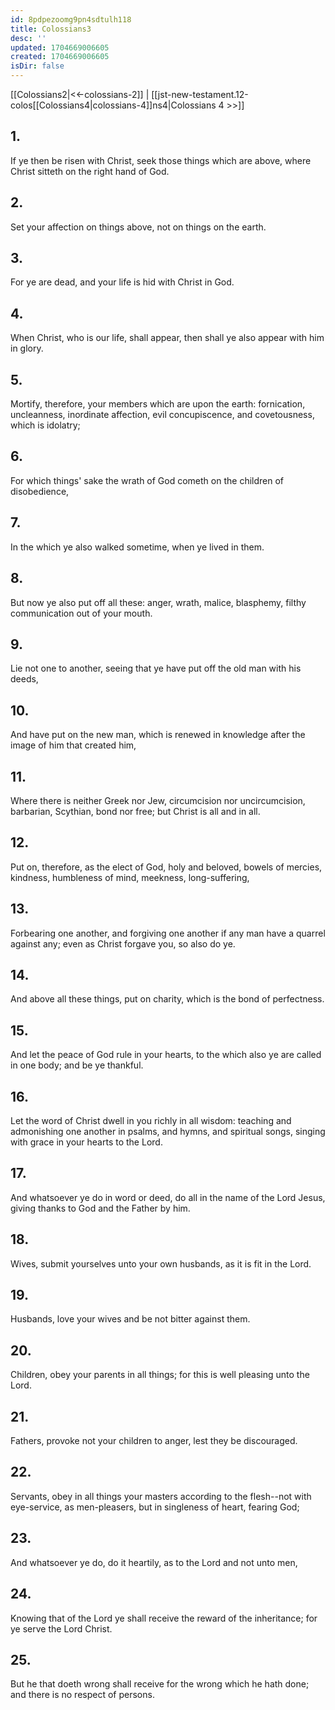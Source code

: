 ```yaml
---
id: 8pdpezoomg9pn4sdtulh118
title: Colossians3
desc: ''
updated: 1704669006605
created: 1704669006605
isDir: false
---
```

[[Colossians2|<<-colossians-2]] | [[jst-new-testament.12-colos[[Colossians4|colossians-4]]ns4|Colossians 4 >>]]
## 1.
If ye then be risen with Christ, seek those things which are above, where Christ sitteth on the right hand of God.
## 2.
Set your affection on things above, not on things on the earth.
## 3.
For ye are dead, and your life is hid with Christ in God.
## 4.
When Christ, who is our life, shall appear, then shall ye also appear with him in glory.
## 5.
Mortify, therefore, your members which are upon the earth: fornication, uncleanness, inordinate affection, evil concupiscence, and covetousness, which is idolatry;
## 6.
For which things\' sake the wrath of God cometh on the children of disobedience,
## 7.
In the which ye also walked sometime, when ye lived in them.
## 8.
But now ye also put off all these: anger, wrath, malice, blasphemy, filthy communication out of your mouth.
## 9.
Lie not one to another, seeing that ye have put off the old man with his deeds,
## 10.
And have put on the new man, which is renewed in knowledge after the image of him that created him,
## 11.
Where there is neither Greek nor Jew, circumcision nor uncircumcision, barbarian, Scythian, bond nor free; but Christ is all and in all.
## 12.
Put on, therefore, as the elect of God, holy and beloved, bowels of mercies, kindness, humbleness of mind, meekness, long-suffering,
## 13.
Forbearing one another, and forgiving one another if any man have a quarrel against any; even as Christ forgave you, so also do ye.
## 14.
And above all these things, put on charity, which is the bond of perfectness.
## 15.
And let the peace of God rule in your hearts, to the which also ye are called in one body; and be ye thankful.
## 16.
Let the word of Christ dwell in you richly in all wisdom: teaching and admonishing one another in psalms, and hymns, and spiritual songs, singing with grace in your hearts to the Lord.
## 17.
And whatsoever ye do in word or deed, do all in the name of the Lord Jesus, giving thanks to God and the Father by him.
## 18.
Wives, submit yourselves unto your own husbands, as it is fit in the Lord.
## 19.
Husbands, love your wives and be not bitter against them.
## 20.
Children, obey your parents in all things; for this is well pleasing unto the Lord.
## 21.
Fathers, provoke not your children to anger, lest they be discouraged.
## 22.
Servants, obey in all things your masters according to the flesh\--not with eye-service, as men-pleasers, but in singleness of heart, fearing God;
## 23.
And whatsoever ye do, do it heartily, as to the Lord and not unto men,
## 24.
Knowing that of the Lord ye shall receive the reward of the inheritance; for ye serve the Lord Christ.
## 25.
But he that doeth wrong shall receive for the wrong which he hath done; and there is no respect of persons.

